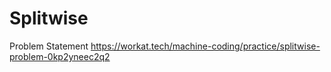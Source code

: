 # Splitwise

Problem Statement
https://workat.tech/machine-coding/practice/splitwise-problem-0kp2yneec2q2